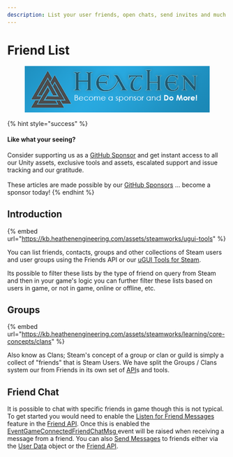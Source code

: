 ```yaml
---
description: List your user friends, open chats, send invites and much more!
---
```


# Friend List

<figure><img src="../../../../../.gitbook/assets/512x128 Sponsor Banner.png" alt="Become a sponsor and Do More"><figcaption></figcaption></figure>

{% hint style="success" %}
#### Like what your seeing?

Consider supporting us as a [GitHub Sponsor](../../../../../company/become-a-sponsor.md) and get instant access to all our Unity assets, exclusive tools and assets, escalated support and issue tracking and our gratitude.\
\
These articles are made possible by our [GitHub Sponsors](https://github.com/sponsors/heathen-engineering) ... become a sponsor today!
{% endhint %}

## Introduction

{% embed url="https://kb.heathenengineering.com/assets/steamworks/ugui-tools" %}

You can list friends, contacts, groups and other collections of Steam users and user groups using the Friends API or our [uGUI Tools for Steam](../../ugui-tools/).

Its possible to filter these lists by the type of friend on query from Steam and then in your game's logic you can further filter these lists based on users in game, or not in game, online or offline, etc.

## Groups

{% embed url="https://kb.heathenengineering.com/assets/steamworks/learning/core-concepts/clans" %}

Also know as Clans; Steam's concept of a group or clan or guild is simply a collect of "friends" that is Steam Users. We have split the Groups / Clans system our from Friends in its own set of [API](../../../api/clans.md)s and tools.

## Friend Chat

It is possible to chat with specific friends in game though this is not typical. To get started you would need to enable the [Listen for Friend Messages](../../../api/friends.md#setlistenforfriendsmessages) feature in the [Friend API](../../../api/friends.md). Once this is enabled the [EventGameConnectedFriendChatMsg ](../../../api/friends.md#game-connected-friend-chat-msg)event will be raised when receiving a message from a friend. You can also [Send Messages](../../../objects/user-data.md#sendmessage) to friends either via the [User Data](../../../objects/user-data.md) object or the [Friend API](../../../api/friends.md).
